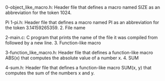 0-object_like_macro.h: Header file that defines a macro named SIZE as an abbreviation for the token 1024.

Pi
1-pi.h: Header file that defines a macro named PI as an abbreviation for the token 3.14159265359. 2. File name

2-main.c: C program that prints the name of the file it was compiled from followed by a new line. 3. Function-like macro

3-function_like_macro.h: Header file that defines a function-like macro ABS(x) that computes the absolute value of a number x. 4. SUM

4-sum.h: Header file that defines a function-like macro SUM(x, y) that computes the sum of the numbers x and y.

